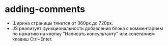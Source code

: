 # adding-comments

- Ширина страницы тянется от 360px до 720px.
- JS реализует функциональность добавления блока с комментарием по нажатию на кнопку "Написать консультанту" или сочетанием клавиш Ctrl+Enter.
